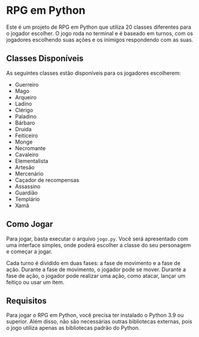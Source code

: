 # RPG em Python

Este é um projeto de RPG em Python que utiliza 20 classes diferentes 
para o jogador escolher. O jogo roda no terminal e é baseado em 
turnos, com os jogadores escolhendo suas ações e os inimigos respondendo
com as suas.

## Classes Disponíveis

As seguintes classes estão disponíveis para os jogadores escolherem:

- Guerreiro
- Mago
- Arqueiro
- Ladino
- Clérigo
- Paladino
- Bárbaro
- Druida
- Feiticeiro
- Monge
- Necromante
- Cavaleiro
- Elementalista
- Artesão
- Mercenário
- Caçador de recompensas
- Assassino
- Guardião
- Templário
- Xamã

## Como Jogar

Para jogar, basta executar o arquivo `jogo.py`. Você será apresentado com uma interface simples, onde poderá escolher a classe do seu personagem e começar a jogar.

Cada turno é dividido em duas fases: a fase de movimento e a fase de ação. Durante a fase de movimento, o jogador pode se mover. Durante a fase de ação, o jogador pode realizar uma ação, como atacar, lançar um feitiço ou usar um item.

## Requisitos

Para jogar o RPG em Python, você precisa ter instalado o Python 3.9 ou superior. Além disso, não são necessárias outras bibliotecas externas, pois o jogo utiliza apenas as bibliotecas padrão do Python.
